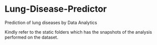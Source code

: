 # Lung-Disease-Predictor
Prediction of lung diseases by Data Analytics

Kindly refer to the static folders which has the snapshots of the analysis performed on the dataset.
